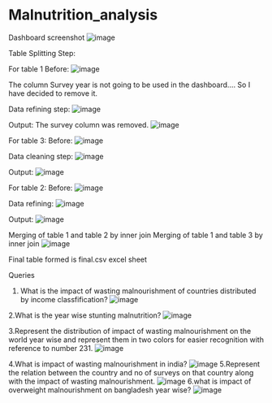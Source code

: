 # Malnutrition_analysis

Dashboard screenshot
 ![image](https://user-images.githubusercontent.com/72450994/203118086-da5c59d1-5879-485d-8314-a9219c6e4b9e.png)

Table Splitting Step:

For table 1
Before:
 ![image](https://user-images.githubusercontent.com/72450994/203118204-ff4ff93f-ab69-4695-87be-76b326cada56.png)

The column Survey year is not going to be used in the dashboard…. So I have decided to remove it.

Data refining step:
![image](https://user-images.githubusercontent.com/72450994/203118266-89f2e18d-e6cd-463e-9fc4-de439ad15ce4.png)

Output:
The survey column was removed.
![image](https://user-images.githubusercontent.com/72450994/203118296-92c9ab54-c611-421d-9def-b69efaf6ef10.png)











For table 3:
Before:
![image](https://user-images.githubusercontent.com/72450994/203118330-e7a58159-0a7f-4333-bf89-6b4399df4589.png)

Data cleaning step:
![image](https://user-images.githubusercontent.com/72450994/203118371-10e47f05-7717-4778-9683-953e54905e9a.png)

Output:
![image](https://user-images.githubusercontent.com/72450994/203118406-e9a3370c-affc-49fc-9036-e49bd7c2306e.png)

For table 2:
Before:
![image](https://user-images.githubusercontent.com/72450994/203118442-89aebf2e-cd12-4137-878e-0e5c47d6ab83.png)

Data refining:
![image](https://user-images.githubusercontent.com/72450994/203118469-227a0c95-4d10-4394-8cee-54f8baac8653.png)

Output:
![image](https://user-images.githubusercontent.com/72450994/203118497-dff51e78-beac-40e1-ab5f-4da5b2b73b2b.png)



Merging of table 1 and table 2 by inner join
Merging of table 1 and table 3 by inner join
![image](https://user-images.githubusercontent.com/72450994/203118551-c972bc79-170b-4700-9b8e-02de3e7bd889.png)

Final table formed is final.csv excel sheet

Queries
1.	What is the impact of wasting malnourishment of countries distributed by income classfification?
 ![image](https://user-images.githubusercontent.com/72450994/203118606-2dca4e9d-5978-49f3-b8b2-10cd07d2a4e1.png)

2.What is the year wise stunting malnutrition?
 ![image](https://user-images.githubusercontent.com/72450994/203118642-dd1ddbc6-6eab-446d-acbc-f9229dba6d34.png)

3.Represent the distribution of impact of wasting malnourishment on the world year wise and represent them in two colors for easier recognition with reference to number 231. 
![image](https://user-images.githubusercontent.com/72450994/203118711-f58c0d3a-c737-49a1-add8-3002af6ba951.png)

4.What is impact of wasting malnourishment in india?
 ![image](https://user-images.githubusercontent.com/72450994/203118738-564f1d48-990b-492e-891f-11cd92aa29b1.png)
5.Represent the relation between the country and no of surveys on that country along with the impact of wasting malnourishment.
![image](https://user-images.githubusercontent.com/72450994/203118802-53bc88d8-08f9-4195-a59f-dec96ffce28f.png)
6.what is impact of overweight malnourishment on bangladesh year wise?
![image](https://user-images.githubusercontent.com/72450994/203118853-64888c83-8ca7-406d-9871-d2ea5ed2a0a7.png)

 



 

